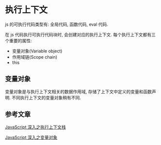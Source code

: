 # 执行上下文

js 的可执行代码类型有: 全局代码, 函数代码, eval 代码.

在 js 代码执行可执行代码块时, 会创建对应的执行上下文. 每个执行上下文都有三个重要的属性:

- 变量对象(Variable object)
- 作用域链(Scope chain)
- this

## 变量对象

变量对象是与执行上下文相关的数据作用域, 存储了上下文中定义的变量和函数声明. 不同执行上下文的变量对象稍有不同.



## 参考文章

[JavaScript 深入之执行上下文栈](https://github.com/mqyqingfeng/Blog/blob/master/articles/%E6%B7%B1%E5%85%A5%E7%B3%BB%E5%88%97%E6%96%87%E7%AB%A0/JavaScript%E6%B7%B1%E5%85%A5%E4%B9%8B%E6%89%A7%E8%A1%8C%E4%B8%8A%E4%B8%8B%E6%96%87%E6%A0%88.md)

[JavaScript 深入之变量对象](https://github.com/mqyqingfeng/Blog/blob/master/articles/%E6%B7%B1%E5%85%A5%E7%B3%BB%E5%88%97%E6%96%87%E7%AB%A0/JavaScript%E6%B7%B1%E5%85%A5%E4%B9%8B%E5%8F%98%E9%87%8F%E5%AF%B9%E8%B1%A1.md)

